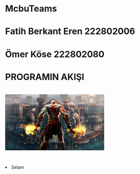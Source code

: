 # McbuTeams
# Fatih Berkant Eren 222802006
# Ömer Köse 222802080

#                       PROGRAMIN AKIŞI
# <img src="https://github.com/fatihberkanteren/McbuTeams/blob/main/resim.jpg" width="320" height="180">
# <ul>
  <li> Selam </li>
